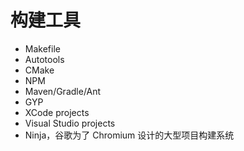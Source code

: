 # 构建工具
- Makefile
- Autotools
- CMake
- NPM
- Maven/Gradle/Ant
- GYP
- XCode projects
- Visual Studio projects
- Ninja，谷歌为了 Chromium 设计的大型项目构建系统
